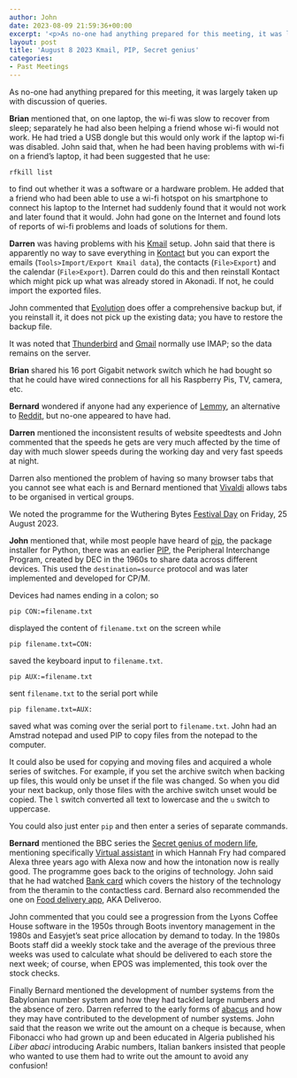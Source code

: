 ```yaml
---
author: John
date: 2023-08-09 21:59:36+00:00
excerpt: '<p>As no-one had anything prepared for this meeting, it was largely taken up with discussion of queries.</p><p><strong>Brian</strong> mentioned that, on one laptop, the wi-fi was slow to recover from sleep; separately he had also been helping a friend whose wi-fi would not work. He had tried a USB dongle but this would only work if the laptop wi-fi was disabled. John said that, when he had been having problems with wi-fi on a friend’s laptop, it had been suggested that he use:</p><p><code>rfkill list</code></p><p>to find out whether it was a software or a hardware problem. He added that a friend who had been able to use a wi-fi hotspot on his smartphone to connect his laptop to the Internet had suddenly found that it would not work and later found that it would. John had gone on the Internet and found lots of reports of wi-fi problems and loads of solutions for them.</p>'
layout: post
title: 'August 8 2023 Kmail, PIP, Secret genius'
categories:
- Past Meetings
---
```


<p>As no-one had anything prepared for this meeting, it was largely taken up with discussion of queries.</p><p><strong>Brian</strong> mentioned that, on one laptop, the wi-fi was slow to recover from sleep; separately he had also been helping a friend whose wi-fi would not work. He had tried a USB dongle but this would only work if the laptop wi-fi was disabled. John said that, when he had been having problems with wi-fi on a friend’s laptop, it had been suggested that he use:</p><p><code>rfkill list</code></p><p>to find out whether it was a software or a hardware problem. He added that a friend who had been able to use a wi-fi hotspot on his smartphone to connect his laptop to the Internet had suddenly found that it would not work and later found that it would. John had gone on the Internet and found lots of reports of wi-fi problems and loads of solutions for them.</p><p><strong>Darren</strong> was having problems with his <a href="https://apps.kde.org/en-gb/kmail2/" type="text/html" role="link">Kmail</a> setup. John said that there is apparently no way to save everything in <a href="https://kontact.kde.org/" type="text/html" role="link">Kontact</a> but you can export the emails (<code>Tools>Import/Export Kmail data</code>), the contacts (<code>File>Export</code>) and the calendar (<code>File>Export</code>). Darren could do this and then reinstall Kontact which might pick up what was already stored in Akonadi. If not, he could import the exported files.</p><p>John commented that <a href="https://wiki.gnome.org/Apps/Evolution" type="text/html" role="link">Evolution</a> does offer a comprehensive backup but, if you reinstall it, it does not pick up the existing data; you have to restore the backup file.</p><p>It was noted that <a href="https://www.thunderbird.net/en-GB/" type="text/html" role="link">Thunderbird</a> and <a href="https://workspace.google.com/products/gmail/" type="text/html" role="link">Gmail</a> normally use IMAP; so the data remains on the server.</p><p><strong>Brian</strong> shared his 16 port Gigabit network switch which he had bought so that he could have wired connections for all his Raspberry Pis, TV, camera, etc.</p><p><strong>Bernard</strong> wondered if anyone had any experience of <a href="https://join-lemmy.org/" type="text/html" role="link">Lemmy</a>, an alternative to <a href="https://www.reddit.com/" type="text/html" role="link">Reddit</a>, but no-one appeared to have had.</p><p><strong>Darren</strong> mentioned the inconsistent results of website speedtests and John commented that the speeds he gets are very much affected by the time of day with much slower speeds during the working day and very fast speeds at night.</p><p>Darren also mentioned the problem of having so many browser tabs that you cannot see what each is and Bernard mentioned that <a href="https://vivaldi.com/features/tab-management/" type="text/html" role="link">Vivaldi</a> allows tabs to be organised in vertical groups.</p><p>We noted the programme for the Wuthering Bytes <a href="https://wutheringbytes.com/whatson/festival-day" type="text/html" role="link">Festival Day</a> on Friday, 25 August 2023.</p><p><strong>John</strong> mentioned that, while most people have heard of <a href="https://pypi.org/project/pip/" type="text/html" role="link">pip</a>, the package installer for Python, there was an earlier <a href="https://en.wikipedia.org/wiki/Peripheral_Interchange_Program" type="text/html" role="link">PIP</a>, the Peripheral Interchange Program, created by DEC in the 1960s to share data across different devices. This used the <code>destination=source</code> protocol and was later implemented and developed for CP/M.</p><p>Devices had names ending in a colon; so</p><p><code>pip CON:=filename.txt</code></p><p>displayed the content of <code>filename.txt</code> on the screen while</p><p><code>pip filename.txt=CON:</code></p><p>saved the keyboard input to <code>filename.txt</code>.</p><p><code>pip AUX:=filename.txt</code></p><p>sent <code>filename.txt</code> to the serial port while</p><p><code>pip filename.txt=AUX:</code></p><p>saved what was coming over the serial port to <code>filename.txt</code>. John had an Amstrad notepad and used PIP to copy files from the notepad to the computer.</p><p>It could also be used for copying and moving files and acquired a whole series of switches. For example, if you set the archive switch when backing up files, this would only be unset if the file was changed. So when you did your next backup, only those files with the archive switch unset would be copied. The <code>l</code> switch converted all text to lowercase and the <code>u</code> switch to uppercase.</p><p>You could also just enter <code>pip</code> and then enter a series of separate commands.</p><p><strong>Bernard</strong> mentioned the BBC series the <a href="https://www.bbc.co.uk/iplayer/episodes/m001f1tg/the-secret-genius-of-modern-life" type="text/html" role="link">Secret genius of modern life</a>, mentioning specifically <a href="https://www.bbc.co.uk/iplayer/episode/m001fhkd/the-secret-genius-of-modern-life-series-1-3-virtual-assistant" type="text/html" role="link">Virtual assistant</a> in which Hannah Fry had compared Alexa three years ago with Alexa now and how the intonation now is really good. The programme goes back to the origins of technology. John said that he had watched <a href="https://www.bbc.co.uk/iplayer/episode/m001f1td/the-secret-genius-of-modern-life-series-1-1-bank-card" type="text/html" role="link">Bank card</a> which covers the history of the technology from the theramin to the contactless card. Bernard also recommended the one on <a href="https://www.bbc.co.uk/iplayer/episode/m001fc80/the-secret-genius-of-modern-life-series-1-2-food-delivery-app" type="text/html" role="link">Food delivery app</a>, AKA Deliveroo.</p><p>John commented that you could see a progression from the Lyons Coffee House software in the 1950s through Boots inventory management in the 1980s and Easyjet’s seat price allocation by demand to today. In the 1980s Boots staff did a weekly stock take and the average of the previous three weeks was used to calculate what should be delivered to each store the next week; of course, when EPOS was implemented, this took over the stock checks.</p><p>Finally Bernard mentioned the development of number systems from the Babylonian number system and how they had tackled large numbers and the absence of zero. Darren referred to the early forms of <a href="https://en.wikipedia.org/wiki/Abacus" type="text/html" role="link">abacus</a> and how they may have contributed to the development of number systems. John said that the reason we write out the amount on a cheque is because, when Fibonacci who had grown up and been educated in Algeria published his <cite>Liber abaci</cite> introducing Arabic numbers, Italian bankers insisted that people who wanted to use them had to write out the amount to avoid any confusion!</p>
